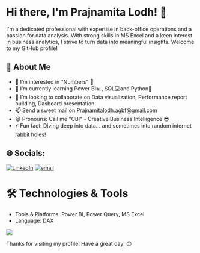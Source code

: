 # Hi there, I'm Prajnamita Lodh! 👋

I'm a dedicated professional with expertise in back-office operations and a passion for data analysis. With strong skills in MS Excel and a keen interest in business analytics, I strive to turn data into meaningful insights. Welcome to my GitHub profile!

## 🚀 About Me

- 👀 I’m interested in "Numbers" 🔢
- 🌱 I’m currently learning Power BI📊, SQL💻and Python🐍
- 💞️ I’m looking to collaborate on Data visualization, Performance report building, Dasboard presentation
- 📫 Send a sweet mail on Prajnamitalodh.agbf@gmail.com
- 😄 Pronouns: Call me "CBI" - Creative Business Intelligence 😎
- ⚡ Fun fact: Diving deep into data... and sometimes into random internet rabbit holes!

## 🌐 Socials:
[![LinkedIn](https://img.shields.io/badge/LinkedIn-%230077B5.svg?logo=linkedin&logoColor=white)]([https://linkedin.com/in/www.linkedin.com/in/prajnamita-lodh/](https://www.linkedin.com/in/prajnamita-lodh/)) [![email](https://img.shields.io/badge/Email-D14836?logo=gmail&logoColor=white)](mailto:prajnamitalodh.agbf@gmail.com) 

# 🛠️ Technologies & Tools
- Tools & Platforms: Power BI, Power Query, MS Excel
- Language: DAX

[![](https://visitcount.itsvg.in/api?id=Prajnamita-Lodh&icon=9&color=0)](https://visitcount.itsvg.in)

Thanks for visiting my profile! Have a great day! 😊
<!---
Prajnamita-Lodh/Prajnamita-Lodh is a ✨ special ✨ repository because its `README.md` (this file) appears on your GitHub profile.
You can click the Preview link to take a look at your changes.
--->


